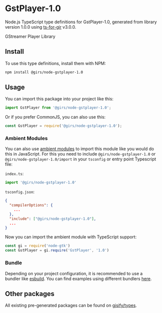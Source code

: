 
# GstPlayer-1.0

Node.js TypeScript type definitions for GstPlayer-1.0, generated from library version 1.0.0 using [ts-for-gir](https://github.com/gjsify/ts-for-gir) v3.0.0.

GStreamer Player Library

## Install

To use this type definitions, install them with NPM:
```bash
npm install @girs/node-gstplayer-1.0
```

## Usage

You can import this package into your project like this:
```ts
import GstPlayer from '@girs/node-gstplayer-1.0';
```

Or if you prefer CommonJS, you can also use this:
```ts
const GstPlayer = require('@girs/node-gstplayer-1.0');
```

### Ambient Modules

You can also use [ambient modules](https://github.com/gjsify/ts-for-gir/tree/main/packages/cli#ambient-modules) to import this module like you would do this in JavaScript.
For this you need to include `@girs/node-gstplayer-1.0` or `@girs/node-gstplayer-1.0/import` in your `tsconfig` or entry point Typescript file:

`index.ts`:
```ts
import '@girs/node-gstplayer-1.0'
```

`tsconfig.json`:
```json
{
  "compilerOptions": {
    ...
  },
  "include": ["@girs/node-gstplayer-1.0"],
  ...
}
```

Now you can import the ambient module with TypeScript support: 

```ts
const gi = require('node-gtk')
const GstPlayer = gi.require('GstPlayer', '1.0')
```


### Bundle

Depending on your project configuration, it is recommended to use a bundler like [esbuild](https://esbuild.github.io/). You can find examples using different bundlers [here](https://github.com/gjsify/ts-for-gir/tree/main/examples).

## Other packages

All existing pre-generated packages can be found on [gjsify/types](https://github.com/gjsify/types).

